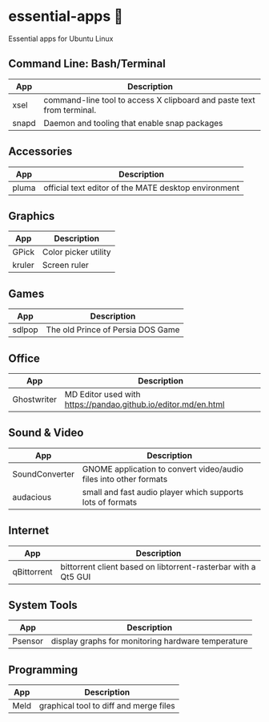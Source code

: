 # essential-apps 🐧
Essential apps for Ubuntu Linux 

## Command Line: Bash/Terminal
App  | Description
------------- | -------------
xsel  | command-line tool to access X clipboard and paste text from terminal.
snapd | Daemon and tooling that enable snap packages

## Accessories

App  | Description
------------- | -------------
pluma  | official text editor of the MATE desktop environment

## Graphics

App  | Description
------------- | -------------
GPick  | Color picker utility
kruler  | Screen ruler

## Games

App  | Description
------------- | -------------
sdlpop  | The old Prince of Persia DOS Game

## Office

App  | Description
------------- | -------------
Ghostwriter  | MD Editor used with https://pandao.github.io/editor.md/en.html

## Sound & Video

App  | Description
------------- | -------------
SoundConverter | GNOME application to convert video/audio files into other formats
audacious | small and fast audio player which supports lots of formats

## Internet

App  | Description
------------- | -------------
qBittorrent | bittorrent client based on libtorrent-rasterbar with a Qt5 GUI

## System Tools

App  | Description
------------- | -------------
Psensor | display graphs for monitoring hardware temperature

## Programming

App  | Description
------------- | -------------
Meld  | graphical tool to diff and merge files

